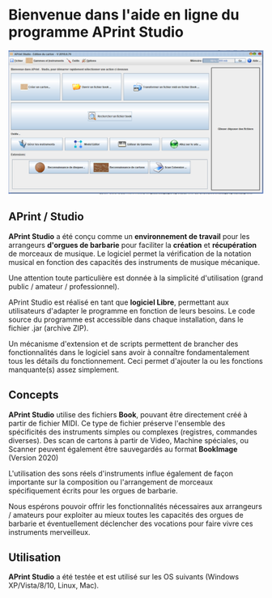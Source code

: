
Bienvenue dans l'aide en ligne du programme APrint Studio
=========================================================



![Ecran d'accueil](product/firstsc.png)



APrint / Studio
---------------------------

__APrint Studio__ a été conçu comme un **environnement de travail** pour les arrangeurs **d'orgues de barbarie** pour faciliter la **création** et **récupération** de morceaux de musique. Le logiciel permet la vérification de la notation musical en fonction des capacités des instruments de musique mécanique. 

Une attention toute particulière est donnée à la simplicité d'utilisation (grand public / amateur / professionnel).

APrint Studio est réalisé en tant que **logiciel Libre**, permettant aux utilisateurs d'adapter le programme en fonction de leurs besoins. Le code source du programme est accessible dans chaque installation, dans le fichier .jar (archive ZIP).

Un mécanisme d'extension et de scripts permettent de brancher des fonctionnalités dans le logiciel sans avoir à connaître fondamentalement tous les détails du fonctionnement. Ceci permet d'ajouter la ou les fonctions manquante(s) assez simplement.


Concepts
------------------------

__APrint Studio__ utilise des fichiers __Book__, pouvant être directement créé à partir de fichier MIDI. Ce type de fichier préserve l'ensemble des spécificités des instruments simples ou complexes (registres, commandes diverses).
Des scan de cartons à partir de Video, Machine spéciales, ou Scanner peuvent également être sauvegardés au format __BookImage__ (Version 2020)

L'utilisation des sons réels d'instruments influe également de façon importante sur la composition ou l'arrangement de morceaux spécifiquement écrits pour les orgues de barbarie.

Nous espérons pouvoir offrir les fonctionnalités nécessaires aux arrangeurs / amateurs pour exploiter au mieux toutes les capacités des orgues de barbarie et éventuellement déclencher des vocations pour faire vivre ces instruments merveilleux.


Utilisation
-----------

__APrint Studio__ a été testée et est utilisé sur les OS suivants (Windows XP/Vista/8/10, Linux, Mac).

